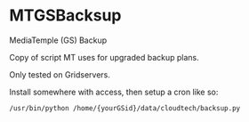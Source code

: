 MTGSBacksup
===========

MediaTemple (GS) Backup

Copy of script MT uses for upgraded backup plans. 

Only tested on Gridservers. 

Install somewhere with access, then setup a cron like so:

`/usr/bin/python /home/{yourGSid}/data/cloudtech/backsup.py`
